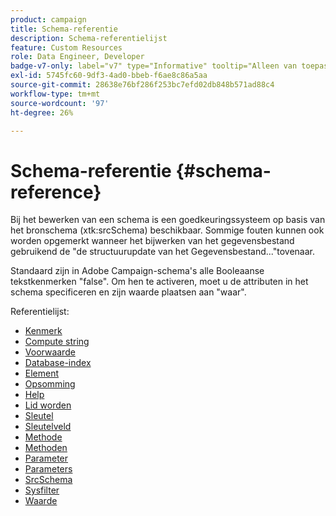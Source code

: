 ```yaml
---
product: campaign
title: Schema-referentie
description: Schema-referentielijst
feature: Custom Resources
role: Data Engineer, Developer
badge-v7-only: label="v7" type="Informative" tooltip="Alleen van toepassing op Campaign Classic v7"
exl-id: 5745fc60-9df3-4ad0-bbeb-f6ae8c86a5aa
source-git-commit: 28638e76bf286f253bc7efd02db848b571ad88c4
workflow-type: tm+mt
source-wordcount: '97'
ht-degree: 26%

---
```


# Schema-referentie {#schema-reference}

Bij het bewerken van een schema is een goedkeuringssysteem op basis van het bronschema (xtk:srcSchema) beschikbaar. Sommige fouten kunnen ook worden opgemerkt wanneer het bijwerken van het gegevensbestand gebruikend de &quot;de structuurupdate van het Gegevensbestand...&quot;tovenaar.

Standaard zijn in Adobe Campaign-schema&#39;s alle Booleaanse tekstkenmerken &quot;false&quot;. Om hen te activeren, moet u de attributen in het schema specificeren en zijn waarde plaatsen aan &quot;waar&quot;.

Referentielijst:

* [Kenmerk](schema/attribute.md)
* [Compute string](schema/compute-string.md)
* [Voorwaarde](schema/condition.md)
* [Database-index](schema/db-index.md)
* [Element](schema/element.md)
* [Opsomming](schema/enumeration.md)
* [Help](schema/help.md)
* [Lid worden](schema/join.md)
* [Sleutel](schema/key.md)
* [Sleutelveld](schema/keyfield.md)
* [Methode](schema/method.md)
* [Methoden](schema/methods.md)
* [Parameter](schema/param.md)
* [Parameters](schema/parameters.md)
* [SrcSchema](schema/srcschema.md)
* [Sysfilter](schema/sysfilter.md)
* [Waarde](schema/value.md)
